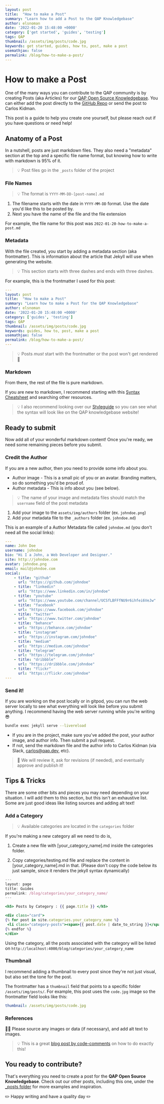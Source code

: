 ```yaml
---
layout: post
title:  "How to make a Post"
summary: "Learn how to add a Post to the QAP Knowledgebase"
author: elsnoman
date: '2022-01-20 15:48:00 +0000'
category: ['get started', 'guides', 'testing']
tags: QAP
thumbnail: /assets/img/posts/code.jpg
keywords: get started, guides, how to, post, make a post
usemathjax: false
permalink: /blog/how-to-make-a-post/
---
```


# How to make a Post

One of the many ways you can contribute to the QAP community is by creating Posts (aka Articles) for our [QAP Open Source Knowledgebase](https://base.qap.dev). You can either add the post directly to the [GitHub Repo](https://github.com/qa-at-the-point/base) or send the post to Carlos Kidman.

This post is a guide to help you create one yourself, but please reach out if you have questions or need help!

## Anatomy of a Post

In a nutshell, posts are just markdown files. They also need a "metadata" section at the top and a specific file name format, but knowing how to write with markdown is 95% of it.

> 💡 Post files go in the `_posts` folder of the project

### File Names

> 💡 The format is `YYYY-MM-DD-[post-name].md`

1. The filename starts with the date in `YYYY-MM-DD` format. Use the date you'd like this to be posted by.
2. Next you have the name of the file and the file extension

For example, the file name for this post was `2022-01-20-how-to-make-a-post.md`

### Metadata

With the file created, you start by adding a metadata section (aka frontmatter). This is information about the article that Jekyll will use when generating the website.

> 💡 This section starts with three dashes and ends with three dashes.

For example, this is the frontmatter I used for this post:

```yml
---
layout: post
title:  "How to make a Post"
summary: "Learn how to make a Post for the QAP Knowledgebase"
author: elsnoman
date: '2022-01-20 15:48:00 +0000'
category: ['guides', 'testing']
tags: QAP
thumbnail: /assets/img/posts/code.jpg
keywords: guides, how to, post, make a post
usemathjax: false
permalink: /blog/how-to-make-a-post/
---
```

> 💡 Posts _must_ start with the frontmatter or the post won't get rendered 🥲

### Markdown

From there, the rest of the file is pure markdown.

If you are new to markdown, I recommend starting with this [Syntax Cheatsheet](https://www.markdownguide.org/basic-syntax/) and searching other resources.

> 💡 I also recommend looking over our [Styleguide](https://base.qap.dev/styleguide) so you can see what the syntax will look like on the QAP knowledgebase website!

## Ready to submit

Now add all of your wonderful markdown content! Once you're ready, we need some remaining pieces before you submit.

### Credit the Author

If you are a new author, then you need to provide some info about you.

* Author image - This is a small pic of you or an avatar. Branding matters, so do something you'd be proud of.
* Author metadata - This is info about you (see below).

> 💡 The name of your image and metadata files should match the `username` field of the post metadata

1. Add your image to the `assets/img/authors` folder (ex. `johndoe.png`)
2. Add your metadata file to the `_authors` folder (ex. `johndoe.md`)

This is an example of a Author Metadata file called `johndoe.md` (you don't need all the social links):

```yml
---
name: John Doe
username: johndoe
bio: "Hi I a John, a Web Developer and Designer."
site: http://johndoe.com
avatar: johndoe.png
email: mail@johndoe.com
social:
    - title: "github"
      url: "https://github.com/johndoe"
    - title: "linkedin"
      url: "https://www.linkedin.com/in/johndoe"
    - title: "youtube"
      url: "https://www.youtube.com/channel/UCSfLBFFfNU9r6ihfei6VeJw"
    - title: "facebook"
      url: "https://www.facebook.com/johndoe"
    - title: "twitter"
      url: "https://www.twitter.com/johndoe"
    - title: "behance"
      url: "https://behance.com/johndoe"
    - title: "instagram"
      url: "https://instagram.com/johndoe"
    - title: "medium"
      url: "https://medium.com/johndoe"
    - title: "telegram"
      url: "https://telegram.com/johndoe"
    - title: "dribbble"
      url: "https://dribbble.com/johndoe"
    - title: "flickr"
      url: "https://flickr.com/johndoe"
---
```

### Send it!

If you are working on the post locally or in gitpod, you can run the web server locally to see what everything will look like before you submit anything. I recommend having the web server running while you're writing 😎

```sh
bundle exec jekyll serve --livereload
```

* If you are in the project, make sure you've added the post, your author image, and author info. Then submit a pull request.
* If not, send the markdown file and the author info to Carlos Kidman (via Slack, carlos@qap.dev, etc).

> 🎉 We will review it, ask for revisions (if needed), and eventually approve and publish it!

## Tips & Tricks

There are some other bits and pieces you may need depending on your situation. I will add them to this section, but this isn't an exhaustive list. Some are just good ideas like listing sources and adding alt text!

### Add a Category

> 💡 Available categories are located in the `categories` folder

If you're making a new category all we need to do is,

1. Create a new file with [your_category_name].md inside the categories folder.

2. Copy categories/testing.md file and replace the content in [your_category_name].md in that. (Please don't copy the code below its just sample, since it renders the jekyll syntax dynamically)

```jsx
---
layout: page
title: Guides
permalink: /blog/categories/your_category_name/
---

<h5> Posts by Category : {{ page.title }} </h5>

<div class="card">
{% for post in site.categories.your_category_name %}
 <li class="category-posts"><span>{{ post.date | date_to_string }}</span> &nbsp; <a href="{{ post.url }}">{{ post.title }}</a></li>
{% endfor %}
</div>
```

Using the category, all the posts associated with the category will be listed on
`http://localhost:4000/blog/categories/your_category_name`

### Thumbnail

I recommend adding a thumbnail to every post since they're not just visual, but also set the tone for the post.

The frontmatter has a `thumbnail` field that points to a specific folder `/assets/img/posts/`. For example, this post uses the `code.jpg` image so the frontmatter field looks like this:

```yml
thumbnail: /assets/img/posts/code.jpg
```

### References

🙏🏽 Please source any images or data (if necessary), and add alt text to images.

> 💡 This is a great [blog post by code-comments](https://code-comments.com/markdown-images-alt-text-and-title/) on how to do exactly this!

## You ready to contribute?

That's everything you need to create a post for the **QAP Open Source Knowledgebase**. Check out our other posts, including this one, under the [_posts folder](https://github.com/qa-at-the-point/base/tree/main/_posts) for more examples and inspiration.

✏️ Happy writing and have a quality day ✏️
